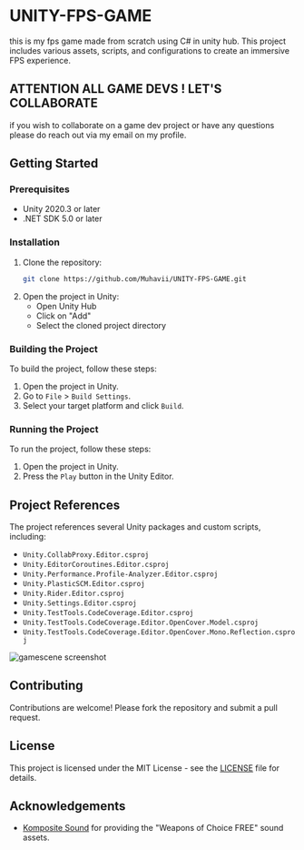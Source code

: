 # UNITY-FPS-GAME
this is my fps game made from scratch using C# in unity hub. This project includes various assets, scripts, and configurations to create an immersive FPS experience.

## ATTENTION ALL GAME DEVS ! LET'S COLLABORATE
if you wish to collaborate on a game dev project or have any questions please do reach out via my email on my profile.


## Getting Started

### Prerequisites

- Unity 2020.3 or later
- .NET SDK 5.0 or later

### Installation

1. Clone the repository:
    ```sh
    git clone https://github.com/Muhavii/UNITY-FPS-GAME.git
    ```
2. Open the project in Unity:
    - Open Unity Hub
    - Click on "Add"
    - Select the cloned project directory

### Building the Project

To build the project, follow these steps:

1. Open the project in Unity.
2. Go to `File` > `Build Settings`.
3. Select your target platform and click `Build`.

### Running the Project

To run the project, follow these steps:

1. Open the project in Unity.
2. Press the `Play` button in the Unity Editor.

## Project References

The project references several Unity packages and custom scripts, including:

- `Unity.CollabProxy.Editor.csproj`
- `Unity.EditorCoroutines.Editor.csproj`
- `Unity.Performance.Profile-Analyzer.Editor.csproj`
- `Unity.PlasticSCM.Editor.csproj`
- `Unity.Rider.Editor.csproj`
- `Unity.Settings.Editor.csproj`
- `Unity.TestTools.CodeCoverage.Editor.csproj`
- `Unity.TestTools.CodeCoverage.Editor.OpenCover.Model.csproj`
- `Unity.TestTools.CodeCoverage.Editor.OpenCover.Mono.Reflection.csproj`

![gamescene screenshot](blob/main/gamescene.png)

## Contributing

Contributions are welcome! Please fork the repository and submit a pull request.

## License

This project is licensed under the MIT License - see the [LICENSE](LICENSE) file for details.

## Acknowledgements

- [Komposite Sound](http://www.kompositesound.fr) for providing the "Weapons of Choice FREE" sound assets.

